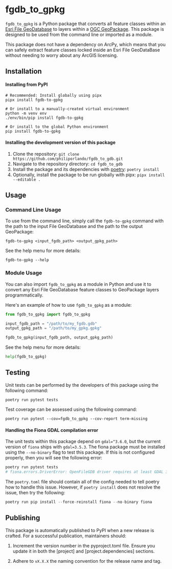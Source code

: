 # fgdb_to_gpkg

`fgdb_to_gpkg` is a Python package that converts all feature classes within an [Esri File GeoDatabase](https://pro.arcgis.com/en/pro-app/latest/help/data/geodatabases/manage-file-gdb/file-geodatabases.htm) to layers within a [OGC GeoPackage](https://www.geopackage.org). This package is designed to be used from the command line or imported as a module.

This package does not have a dependency on ArcPy, which means that you can safely extract feature classes locked inside an Esri File GeoDataBase without needing to worry about any ArcGIS licensing.

## Installation

#### Installing from PyPI

```
# Recommended: Install globally using pipx
pipx install fgdb-to-gpkg

# Or install to a manually-created virtual environment
python -m venv env
./env/bin/pip install fgdb-to-gpkg

# Or install to the global Python environment
pip install fgdb-to-gpkg
```

#### Installing the development version of this package

1. Clone the repository: `git clone https://github.com/philiporlando/fgdb_to_gdb.git`
2. Navigate to the repository directory: `cd fgdb_to_gdb`
3. Install the package and its dependencies with [poetry](https://python-poetry.org/): `poetry install`
4. Optionally, install the package to be run globally with pipx: `pipx install --editable .`

## Usage

### Command Line Usage

To use from the command line, simply call the `fgdb-to-gpkg` command with the path to the input File GeoDatabase and the path to the output GeoPackage:

```
fgdb-to-gpkg <input_fgdb_path> <output_gpkg_path>
```

See the help menu for more details:

```
fgdb-to-gpkg --help
```

### Module Usage

You can also import `fgdb_to_gpkg` as a module in Python and use it to convert any Esri File GeoDatabase feature classes to GeoPackage layers programmatically.

Here's an example of how to use `fgdb_to_gpkg` as a module:

```python
from fgdb_to_gpkg import fgdb_to_gpkg

input_fgdb_path = "/path/to/my_fgdb.gdb"
output_gpkg_path = "/path/to/my_gpkg.gpkg"

fgdb_to_gpkg(input_fgdb_path, output_gpkg_path)
```

See the help menu for more details:

```python
help(fgdb_to_gpkg)
```

## Testing

Unit tests can be performed by the developers of this package using the following command:

```
poetry run pytest tests
```

Test coverage can be assessed using the following command:

```
poetry run pytest --cov=fgdb_to_gpkg --cov-report term-missing
```

#### Handling the Fiona GDAL compilation error

The unit tests within this package depend on `gdal=^3.6.0`, but the current version of `fiona` ships with `gdal=3.5.3`. The fiona package must be installed using the `--no-binary` flag to test this package. If this is not configured properly, then you will see the following error:

```python
poetry run pytest tests
# fiona.errors.DriverError: OpenFileGDB driver requires at least GDAL 3.6.0 for mode 'w', Fiona was compiled against: 3.5.3
```

The `poetry.toml` file should contain all of the config needed to tell poetry how to handle this issue. However, if `poetry install` does not resolve the issue, then try the following:

```python
poetry run pip install --force-reinstall fiona --no-binary fiona
```

## Publishing

This package is automatically published to PyPI when a new release is crafted. For a successful publication, maintainers should:

1. Increment the version number in the pyproject.toml file. Ensure you update it in both the [project] and [project.dependencies] sections.

2. Adhere to `vX.X.X` the naming convention for the release name and tag.

